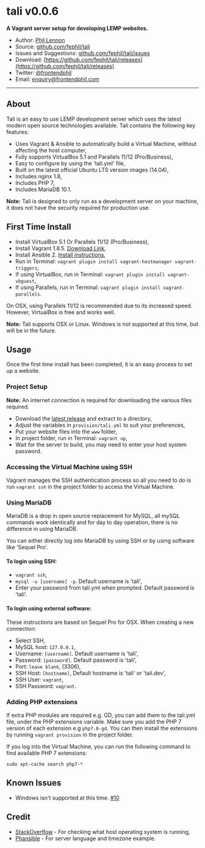 # tali v0.0.6

**A Vagrant server setup for developing LEMP websites.**

* Author: [Phil Lennon](http://frontendphil.com)
* Source: [github.com/fephil/tali](http://github.com/fephil/tali)
* Issues and Suggestions: [github.com/fephil/tali/issues](http://github.com/fephil/tali/issues)
* Download: [https://github.com/fephil/tali/releases](https://github.com/fephil/tali/releases)
* Twitter: [@frontendphil](http://twitter.com/frontendphil)
* Email: [enquiry@frontendphil.com](mailto:enquiry@frontendphil.com)

***

## About

Tali is an easy to use LEMP development server which uses the latest modern open source technologies available. Tali contains the following key features:

* Uses Vagrant & Ansible to automatically build a Virtual Machine, without affecting the host computer,
* Fully supports VirtualBox 5.1 and Parallels 11/12 (Pro/Business),
* Easy to configure by using the 'tali.yml' file,
* Built on the latest official Ubuntu LTS version images (14.04),
* Includes nginx 1.8,
* Includes PHP 7,
* Includes MariaDB 10.1.

**Note:** Tali is designed to only run as a development server on your machine, it does not have the security required for production use.

## First Time Install

* Install VirtualBox 5.1 Or Parallels 11/12 (Pro/Business),
* Install Vagrant 1.8.5. [Download Link](https://www.vagrantup.com/downloads.html),
* Install Ansible 2. [Install instructions](http://docs.ansible.com/ansible/intro_installation.html#installing-the-control-machine),
* Run in Terminal: `vagrant plugin install vagrant-hostmanager vagrant-triggers`,
* If using VirtualBox, run in Terminal: `vagrant plugin install vagrant-vbguest`,
* If using Parallels, run in Terminal: `vagrant plugin install vagrant-parallels`.

On OSX, using Parallels 11/12 is recommended due to its increased speed. However, VirtualBox is free and works well.

**Note:** Tali supports OSX or Linux. Windows is not supported at this time, but will be in the future.

## Usage

Once the first time install has been completed, it is an easy process to set up a website.

### Project Setup

**Note:** An internet connection is required for downloading the various files required.

* Download the [latest release](https://github.com/fephil/tali/releases) and extract to a directory,
* Adjust the variables in `provision/tali.yml` to suit your preferences,
* Put your website files into the `www` folder,
* In project folder, run in Terminal: `vagrant up`,
* Wait for the server to build, you may need to enter your host system password.

### Accessing the Virtual Machine using SSH

Vagrant manages the SSH authentication process so all you need to do is run `vagrant ssh` in the project folder to access the Virtual Machine.

### Using MariaDB

MariaDB is a drop in open source replacement for MySQL, all mySQL commands work identically and for day to day operation, there is no difference in using MariaDB.

You can either directly log into MariaDB by using SSH or by using software like 'Sequel Pro'.

#### To login using SSH:

* `vagrant ssh`,
* `mysql -u [username] -p`. Default username is 'tali',
* Enter your password from tali.yml when prompted. Default password is 'tali'.

#### To login using external software:

These instructions are based on Sequel Pro for OSX. When creating a new connection:

* Select SSH,
* MySQL host: `127.0.0.1`,
* Username: `[username]`. Default username is 'tali',
* Password: `[password]`. Default password is 'tali',
* Port: `leave blank`, (3306),
* SSH Host: `[hostname]`, Default hostname is 'tali' or 'tali.dev',
* SSH User: `vagrant`,
* SSH Password: `vagrant`.

### Adding PHP extensions

If extra PHP modules are required e.g. GD, you can add them to the tali.yml file, under the PHP extensions variable. Make sure you add the PHP 7 version of each extension e.g `php7.0-gd`. You can then install the extensions by running `vagrant provision` in the project folder.

If you log into the Virtual Machine, you can run the following command to find available PHP 7 extensions:

`sudo apt-cache search php7-*`

## Known Issues

* Windows isn't supported at this time. [#10](https://github.com/fephil/tali/issues/10)

## Credit

* [StackOverflow](https://stackoverflow.com/questions/2108727/which-in-ruby-checking-if-program-exists-in-path-from-ruby) - For checking what host operating system is running,
* [Phansible](http://phansible.com) - For server language and timezone example.
